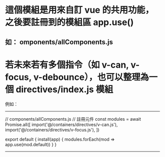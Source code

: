 # 這個模組是用來自訂 vue 的共用功能，之後要註冊到的模組區 app.use()
## 如： omponents/allComponents.js

# 若未來若有多個指令（如 v-can, v-focus, v-debounce），也可以整理為一個 directives/index.js 模組

例如：

---

// components/allComponents.js
// 註冊元件
const modules = await Promise.all([
  import('@/containers/directives/v-can.js'),
  import('@/containers/directives/v-focus.js'),
])

export default {
  install(app) {
    modules.forEach(mod => app.use(mod.default))
  }
}

---
